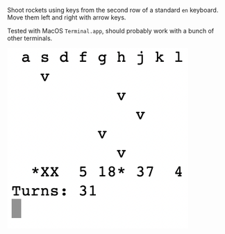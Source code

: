 Shoot rockets using keys from the second row of a standard `en` keyboard. Move them left and right with arrow keys.

Tested with MacOS `Terminal.app`, should probably work with a bunch of other terminals.

![](shoot.png)
